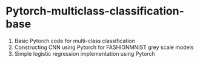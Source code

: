 # Pytorch-multiclass-classification-base

1. Basic Pytorch code for multi-class classification
2. Constructing CNN using Pytorch for FASHIONMNIST grey scale models
3. Simple logistic regression implementation using Pytorch
